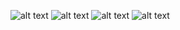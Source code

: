 ![alt text](home.png)
![alt text](select_contackt_page.png)
![alt text](system_contact.png)
![alt text](contact_info_display.png)
